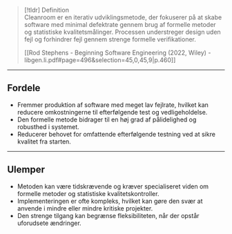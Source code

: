
>[!tldr] Definition  
> Cleanroom er en iterativ udviklingsmetode, der fokuserer på at skabe software med minimal defektrate gennem brug af formelle metoder og statistiske kvalitetsmålinger. Processen understreger design uden fejl og forhindrer fejl gennem strenge formelle verifikationer.
>
> [[Rod Stephens - Beginning Software Engineering (2022, Wiley) - libgen.li.pdf#page=496&selection=45,0,45,9|p.460]]

---

## Fordele  
- Fremmer produktion af software med meget lav fejlrate, hvilket kan reducere omkostningerne til efterfølgende test og vedligeholdelse.  
- Den formelle metode bidrager til en høj grad af pålidelighed og robusthed i systemet.  
- Reducerer behovet for omfattende efterfølgende testning ved at sikre kvalitet fra starten.

---

## Ulemper  
- Metoden kan være tidskrævende og kræver specialiseret viden om formelle metoder og statistiske kvalitetskontroller.  
- Implementeringen er ofte kompleks, hvilket kan gøre den svær at anvende i mindre eller mindre kritiske projekter.  
- Den strenge tilgang kan begrænse fleksibiliteten, når der opstår uforudsete ændringer.
